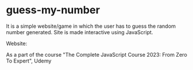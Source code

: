 # guess-my-number

It is a simple website/game in which the user has to guess the random number generated. Site is made interactive using JavaScript.

Website: 

As a part of the course "The Complete JavaScript Course 2023: From Zero To Expert", Udemy
